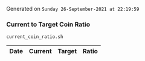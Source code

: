 Generated on `Sunday 26-September-2021 at 22:19:59`

### Current to Target Coin Ratio
`current_coin_ratio.sh`

Date|Current|Target|Ratio
---|---|---|---
